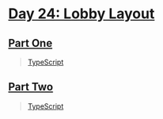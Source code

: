 # [Day 24: Lobby Layout](https://adventofcode.com/2020/day/24)

## [Part One](https://adventofcode.com/2020/day/24#part1)

> [TypeScript](/solutions/typescript/2020/24/src/p1.ts)

## [Part Two](https://adventofcode.com/2020/day/24#part2)

> [TypeScript](/solutions/typescript/2020/24/src/p2.ts)
